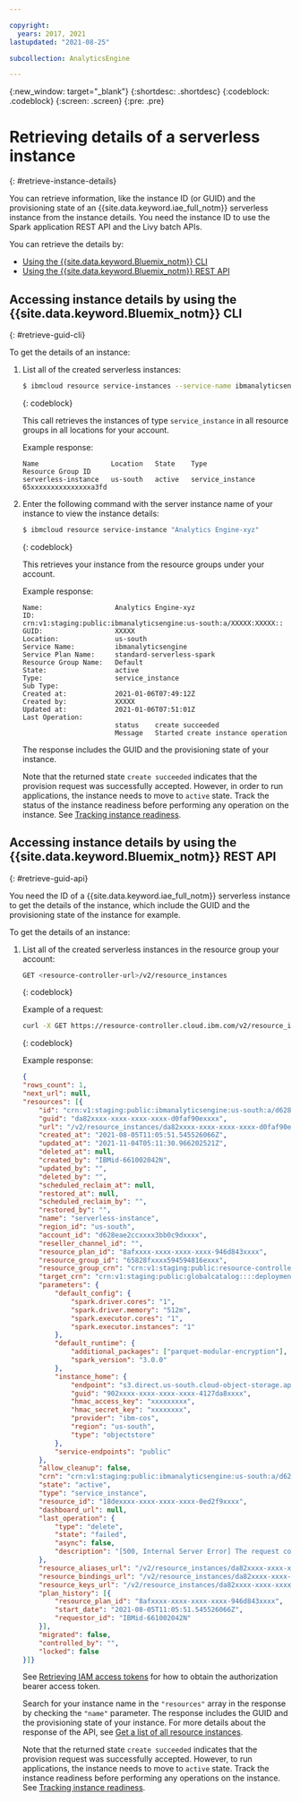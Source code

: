 ```yaml
---

copyright:
  years: 2017, 2021
lastupdated: "2021-08-25"

subcollection: AnalyticsEngine

---
```


<!-- Attribute definitions -->
{:new_window: target="_blank"}
{:shortdesc: .shortdesc}
{:codeblock: .codeblock}
{:screen: .screen}
{:pre: .pre}

# Retrieving details of a serverless instance
{: #retrieve-instance-details}

You can retrieve information, like the instance ID (or GUID) and the provisioning state of an {{site.data.keyword.iae_full_notm}} serverless instance from the instance details. You need the instance ID to use the Spark application REST API and the Livy batch APIs.

You can retrieve the details by:

- [Using the {{site.data.keyword.Bluemix_notm}} CLI](#retrieve-guid-cli)
- [Using the {{site.data.keyword.Bluemix_notm}} REST API](#retrieve-guid-api)

## Accessing instance details by using the {{site.data.keyword.Bluemix_notm}} CLI
{: #retrieve-guid-cli}

To get the details of an instance:

1. List all of the created serverless instances:
    ```sh
    $ ibmcloud resource service-instances --service-name ibmanalyticsengine
    ```
    {: codeblock}

    This call retrieves the instances of type `service_instance` in all resource groups in all locations for your account.

    Example response:
    ```text
    Name                  Location   State    Type               Resource Group ID
    serverless-instance   us-south   active   service_instance   65xxxxxxxxxxxxxxxa3fd
    ```
1. Enter the following command with the server instance name of your instance to view the instance details:
    ```sh
    $ ibmcloud resource service-instance "Analytics Engine-xyz"
    ```
    {: codeblock}

    This retrieves your instance from the resource groups under your account.

    Example response:
    ```text
    Name:                  Analytics Engine-xyz
    ID:
    crn:v1:staging:public:ibmanalyticsengine:us-south:a/XXXXX:XXXXX::
    GUID:                  XXXXX
    Location:              us-south
    Service Name:          ibmanalyticsengine
    Service Plan Name:     standard-serverless-spark
    Resource Group Name:   Default
    State:                 active
    Type:                  service_instance
    Sub Type:
    Created at:            2021-01-06T07:49:12Z
    Created by:            XXXXX
    Updated at:            2021-01-06T07:51:01Z
    Last Operation:
                           status    create succeeded
                           Message   Started create instance operation
    ```

    The response includes the GUID and the provisioning state of your instance.

    Note that the returned state `create succeeded` indicates that the provision request was successfully accepted. However, in order to run applications, the instance needs to move to `active` state. Track the status of the instance readiness before performing any operation on the instance. See [Tracking instance readiness](/docs/AnalyticsEngine?topic=AnalyticsEngine-provisioning-serverless#instance-readiness).

## Accessing instance details by using the {{site.data.keyword.Bluemix_notm}} REST API
{: #retrieve-guid-api}

You need the ID of a {{site.data.keyword.iae_full_notm}} serverless instance to get the details of the instance, which include the GUID and the provisioning state of the instance for example.

To get the details of an instance:

1. List all of the created serverless instances in the resource group your account:
    ```sh
    GET <resource-controller-url>/v2/resource_instances
    ```
	{: codeblock}

    Example of a request:
    ```sh
    curl -X GET https://resource-controller.cloud.ibm.com/v2/resource_instances? resource_plan_id=8afxxxx-xxxx-xxxx-xxxx-946d843xxxx -H "Authorization: Bearer <>" \
    ```
	{: codeblock}

    Example response:
    ```json
    {
	"rows_count": 1,
	"next_url": null,
	"resources": [{
		"id": "crn:v1:staging:public:ibmanalyticsengine:us-south:a/d628eae2ccxxxx3bb0c9dxxxx:da82xxxx-xxxx-xxxx-xxxx-d0faf90exxxx::",
		"guid": "da82xxxx-xxxx-xxxx-xxxx-d0faf90exxxx",
		"url": "/v2/resource_instances/da82xxxx-xxxx-xxxx-xxxx-d0faf90exxxx",
		"created_at": "2021-08-05T11:05:51.545526066Z",
		"updated_at": "2021-11-04T05:11:30.966202521Z",
		"deleted_at": null,
		"created_by": "IBMid-661002042N",
		"updated_by": "",
		"deleted_by": "",
		"scheduled_reclaim_at": null,
		"restored_at": null,
		"scheduled_reclaim_by": "",
		"restored_by": "",
		"name": "serverless-instance",
		"region_id": "us-south",
		"account_id": "d628eae2ccxxxx3bb0c9dxxxx",
		"reseller_channel_id": "",
		"resource_plan_id": "8afxxxx-xxxx-xxxx-xxxx-946d843xxxx",
		"resource_group_id": "65828fxxxx594594816exxx",
		"resource_group_crn": "crn:v1:staging:public:resource-controller::a/d628eae2ccxxxx3bb0c9dxxxx::resource-group:65828fxxxx594594816exxx",
		"target_crn": "crn:v1:staging:public:globalcatalog::::deployment:8afxxxx-xxxx-xxxx-xxxx-946d843xxxx%3Aus-south",
		"parameters": {
			"default_config": {
				"spark.driver.cores": "1",
				"spark.driver.memory": "512m",
				"spark.executor.cores": "1",
				"spark.executor.instances": "1"
			},
			"default_runtime": {
				"additional_packages": ["parquet-modular-encryption"],
				"spark_version": "3.0.0"
			},
			"instance_home": {
				"endpoint": "s3.direct.us-south.cloud-object-storage.appdomain.cloud",
				"guid": "902xxxx-xxxx-xxxx-xxxx-4127da8xxxx",
				"hmac_access_key": "xxxxxxxxx",
				"hmac_secret_key": "xxxxxxxx",
				"provider": "ibm-cos",
				"region": "us-south",
				"type": "objectstore"
			},
			"service-endpoints": "public"
		},
		"allow_cleanup": false,
		"crn": "crn:v1:staging:public:ibmanalyticsengine:us-south:a/d628eae2ccxxxx3bb0c9dxxxx:da82xxxx-xxxx-xxxx-xxxx-d0faf90exxxx::",
		"state": "active",
		"type": "service_instance",
		"resource_id": "18dexxxx-xxxx-xxxx-xxxx-0ed2f9xxxx",
		"dashboard_url": null,
		"last_operation": {
			"type": "delete",
			"state": "failed",
			"async": false,
			"description": "[500, Internal Server Error] The request could not be processed. Try again later."
		},
		"resource_aliases_url": "/v2/resource_instances/da82xxxx-xxxx-xxxx-xxxx-d0faf90exxxx/resource_aliases",
		"resource_bindings_url": "/v2/resource_instances/da82xxxx-xxxx-xxxx-xxxx-d0faf90exxxx/resource_bindings",
		"resource_keys_url": "/v2/resource_instances/da82xxxx-xxxx-xxxx-xxxx-d0faf90exxxx/resource_keys",
		"plan_history": [{
			"resource_plan_id": "8afxxxx-xxxx-xxxx-xxxx-946d843xxxx",
			"start_date": "2021-08-05T11:05:51.545526066Z",
			"requestor_id": "IBMid-661002042N"
		}],
		"migrated": false,
		"controlled_by": "",
		"locked": false
	}]}
    ```
    See [Retrieving IAM access tokens](/docs/AnalyticsEngine?topic=AnalyticsEngine-retrieve-iam-token-serverless) for how to obtain the authorization bearer access token.

    Search for your instance name in the `"resources"` array in the response by checking the `"name"` parameter. The response includes the GUID and the provisioning state of your instance. For more details about the response of the API, see [Get a list of all resource instances](/apidocs/resource-controller/resource-controller#list-resource-instances).

    Note that the returned state `create succeeded` indicates that the provision request was successfully accepted. However, to run applications, the instance needs to move to `active` state. Track  the instance readiness before performing any operations on the instance. See [Tracking instance readiness](/docs/AnalyticsEngine?topic=AnalyticsEngine-provisioning-serverless#instance-readiness).
